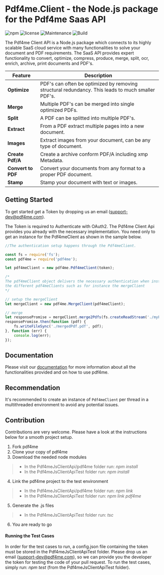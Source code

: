 # Pdf4me.Client - the Node.js package for the Pdf4me Saas API


![npm](https://img.shields.io/npm/v/pdf4me.svg) ![license](https://img.shields.io/github/license/mashape/apistatus.svg) ![Maintenance](https://img.shields.io/maintenance/yes/2018.svg) ![Build](https://ynoox.visualstudio.com/_apis/public/build/definitions/2e29c2f0-3f4a-40e1-a4b1-1cc465571206/304/badge)


The Pdf4me Client API is a Node.js package which connects to its highly scalable SaaS cloud service with many functionalities to solve your document and PDF requirements. The SaaS API provides expert functionality to convert, optimize, compress, produce, merge, split, ocr, enrich, archive, print documents and PDF's.

Feature | Description 
------------ | ------------- 
**Optimize** | PDF's can often be optimized by removing structural redundancy. This leads to much smaller PDF's.
**Merge** | Multiple PDF's can be merged into single optimized PDFs.
**Split** | A PDF can be splitted into multiple PDF's.
**Extract** | From a PDF extract multiple pages into a new document.
**Images** | Extract images from your document, can be any type of document.
**Create Pdf/A** | Create a archive conform PDF/A including xmp Metadata.
**Convert to PDF** | Convert your documents from any format to a proper PDF document.
**Stamp** | Stamp your document with text or images.

## Getting Started

To get started get a Token by dropping us an email (support-dev@pdf4me.com).

The Token is required to Authenticate with OAuth2. The Pdf4me Client Api provides you already with the necessary implementation. You need only to get an instance for the Pdf4meClient as shown in the sample below.

```javascript
//The authentication setup happens through the Pdf4meClient.

const fs = require('fs');
const pdf4me = require('pdf4me');

let pdf4meClient = new pdf4me.Pdf4meClient(token);

/*
The pdf4meClient object delivers the necessary authentication when instantiating
the different pdf4meClients such as for instance the mergeClient
*/

// setup the mergeClient
let mergeClient = new pdf4me.MergeClient(pdf4meClient);

// merge
let responsePromise = mergeClient.merge2Pdfs(fs.createReadStream('./myFirstPdf.pdf'), fs.createReadStream('./mySecondPdf.pdf'));
responsePromise.then(function (pdf) {
    fs.writeFileSync('./mergedPdf.pdf', pdf);
}, function (err) {
    console.log(err);
});
```

## Documentation

Please visit our [documentation]() for more information about all the functionalities provided and on how to use pdf4me.


## Recommendation

It's recommended to create an instance of `Pdf4meClient` per thread in a multithreaded environment to avoid any potential issues.

## Contribution

Contributions are very welcome. Please have a look at the instructions below for a smooth project setup.

1. Fork pdf4me
2. Clone your copy of pdf4me
3. Download the needed node modules
> - In the Pdf4meJsClientApi/pdf4me folder run: *npm install*
> - In the Pdf4meJsClientApiTest folder run: *npm install*
4. Link the pdf4me project to the test environment
> - In the Pdf4meJsClientApi/pdf4me folder run: *npm link*
> - In the Pdf4meJsClientApiTest folder run: *npm link pdf4me*
5. Generate the .js files
> - In the Pdf4meJsClientApiTest folder run: *tsc* 
6. You are ready to go

#### Running the Test Cases
In order for the test cases to run, a config.json file containing the token must be stored in the Pdf4meJsClientApiTest folder. Please drop us an email (support-dev@pdf4me.com), so we can provide you the developer the token for testing the code of your pull request.
To run the test cases, simply run: *npm test* (from the Pdf4meJsClientApiTest folder).